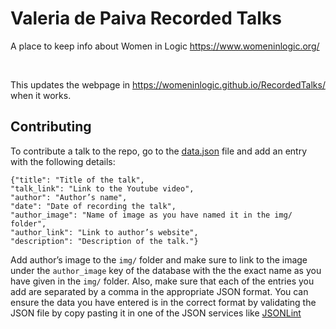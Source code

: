 # Valeria de Paiva Recorded Talks

A place to keep info about Women in Logic https://www.womeninlogic.org/

<br>

This updates the webpage in https://womeninlogic.github.io/RecordedTalks/ when it works.

## Contributing

To contribute a talk to the repo, go to the [data.json](https://github.com/WomeninLogic/RecordedTalks/blob/main/data.json) file and add an entry with the following details:

```
{"title": "Title of the talk",
"talk_link": "Link to the Youtube video",
"author": "Author’s name",
"date": "Date of recording the talk",
"author_image": "Name of image as you have named it in the img/ folder",
"author_link": "Link to author’s website",
"description": "Description of the talk."}
```

Add author’s image to the `img/` folder and make sure to link to the image under the `author_image` key of the database with the the exact name as you have given in the `img/` folder. Also, make sure that each of the entries you add are separated by a comma in the appropriate JSON format. You can ensure the data you have entered is in the correct format by validating the JSON file by copy pasting it in one of the JSON services like [JSONLint](https://jsonlint.com)
